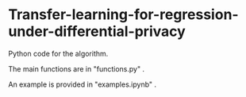 # Transfer-learning-for-regression-under-differential-privacy
Python code for the algorithm.

The main functions are in "functions.py" .

An example is provided in "examples.ipynb" .

